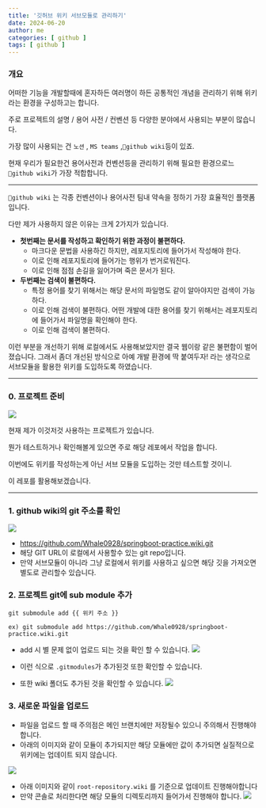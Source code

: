 ```yaml
---
title: '깃허브 위키 서브모듈로 관리하기'
date: 2024-06-20
author: me
categories: [ github ]
tags: [ github ]
---
```


### 개요

어떠한 기능을 개발할때에 혼자하든 여러명이 하든 공통적인 개념을 관리하기 위해 위키라는 환경을 구성하고는 합니다.

주로 프로젝트의 설명 / 용어 사전 / 컨벤션 등 다양한 분야에서 사용되는 부분이 많습니다.

가장 많이 사용되는 건 `노션` , `MS teams` ,`github wiki`등이 있죠.

현재 우리가 필요한건 용어사전과 컨벤션등을 관리하기 위해 필요한 환경으로느 `github wiki`가 가장 적합합니다.

---


`github wiki` 는 각종 컨벤션이나 용어사전 팀내 약속을 정하기 가장 효율적인 플랫폼입니다.

다만 제가 사용하지 않은 이유는 크게 2가지가 있습니다.

- **첫번째는 문서를 작성하고 확인하기 위한 과정이 불편하다.**
  - 마크다운 문법을 사용하긴 하지만, 레포지토리에 들어가서 작성해야 한다.
  - 이로 인해 레포지토리에 들어가는 행위가 번거로워진다.
  - 이로 인해 점점 손길을 잃어가며 죽은 문서가 된다.
- **두번째는 검색이 불편하다.**
  - 특정 용어를 찾기 위해서는 해당 문서의 파일명도 같이 알아야지만 검색이 가능하다.
  - 이로 인해 검색이 불편하다. 어떤 개발에 대한 용어를 찾기 위해서는 레포지토리에 들어가서 파일명을 확인해야 한다.
  - 이로 인해 검색이 불편하다.

이런 부분을 개선하기 위해 로컬에서도 사용해보았지만 결국 웹이랑 같은 불편함이 벌어졌습니다.
그래서 좀더 개선된 방식으로 아예 개발 환경에 딱 붙여두자! 라는 생각으로 서브모듈을 활용한 위키를 도입하도록 하였습니다.


----

### 0. 프로젝트 준비

![](https://i.imgur.com/6ETUcn6.png)

현재 제가 이것저것 사용하는 프로젝트가 있습니다.

뭔가 테스트하거나 확인해볼게 있으면 주로 해당 레포에서 작업을 합니다.

이번에도 위키를 작성하는게 아닌 서브 모듈을 도입하는 것만 테스트할 것이니.

이 레포를 활용해보겠습니다.

-----

### 1. github wiki의 git 주소를 확인

![](https://i.imgur.com/FVzp9Tl.png)

- https://github.com/Whale0928/springboot-practice.wiki.git
- 해당 GIT URL이 로컬에서 사용할수 있는 git repo입니다.
- 만약 서브모듈이 아니라 그냥 로컬에서 위키를 사용하고 싶으면 해당 깃을 가져오면 별도로 관리할수 있습니다.

### 2. 프로젝트 git에 sub module 추가

```
git submodule add {{ 위키 주소 }}

ex) git submodule add https://github.com/Whale0928/springboot-practice.wiki.git
```

- add 시 별 문제 없이 업로드 되는 것을 확인 할 수 있습니다.
  ![](https://i.imgur.com/4a5q5Ae.png)

- 이런 식으로 `.gitmodules`가 추가된것 또한 확인할 수 있습니다.
- 또한 wiki 폴더도 추가된 것을 확인할 수 있습니다.
  ![](https://i.imgur.com/CtZjPMJ.png)

### 3. 새로운 파일을 업로드

- 파일을 업로드 할 때 주의점은 메인 브랜치에만 저장될수 있으니 주의해서 진행해야합니다.
- 아래의 이미지와 같이 모듈이 추가되지만 해당 모듈에만 값이 추가되면 실질적으로 위키에는 업데이트 되지 않습니다.

![](https://i.imgur.com/Bu4m3gJ.png)

- 아래 이미지와 같이 `root-repository.wiki` 를 기준으로 업데이트 진행해야합니다
- 만약 콘솔로 처리한다면 해당 모듈의 디렉토리까지 들어가서 진행해야 합니다.
  ![](https://i.imgur.com/q9muksw.png)
